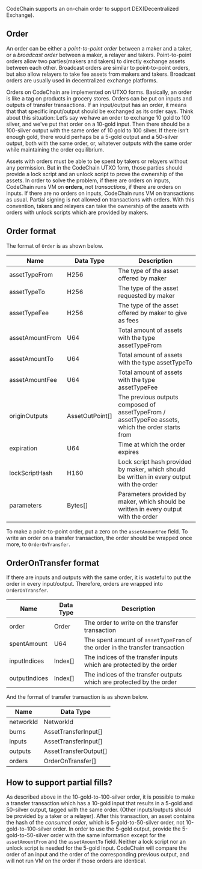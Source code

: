CodeChain supports an on-chain order to support DEX(Decentralized Exchange).

## Order

An order can be either a _point-to-point order_ between a maker and a taker, or a _broadcast order_ between a maker, a relayer and takers.
Point-to-point orders allow two parties(makers and takers) to directly exchange assets between each other.
Broadcast orders are similar to point-to-point orders, but also allow relayers to take fee assets from makers and takers. Broadcast orders are usually used in decentralized exchange platforms.

Orders on CodeChain are implemented on UTXO forms.
Basically, an order is like a tag on products in grocery stores. Orders can be put on inputs and outputs of transfer transactions. If an input/output has an order, it means that that specific input/output should be exchanged as its order says. Think about this situation: Let’s say we have an order to exchange 10 gold to 100 silver, and we've put that order on a 10-gold input. Then there should be a 100-silver output with the same order of 10 gold to 100 silver. If there isn’t enough gold, there would perhaps be a 5-gold output and a 50-silver output, both with the same order, or, whatever outputs with the same order while maintaining the order equilibrium.

Assets with orders must be able to be spent by takers or relayers without any permission. But in the CodeChain UTXO form, those parties should provide a lock script and an unlock script to prove the ownership of the assets.  In order to solve the problem, if there are orders on inputs, CodeChain runs VM on **orders**, not *transactions*, if there are orders on inputs. If there are no orders on inputs, CodeChain runs VM on transactions as usual. Partial signing is not allowed on transactions with orders. With this convention, takers and relayers can take the ownership of the assets with orders with unlock scripts which are provided by makers.


## Order format

The format of `Order` is as shown below.

|       Name      |    Data Type    |                                                Description                                                |
|-----------------|-----------------|-----------------------------------------------------------------------------------------------------------|
| assetTypeFrom   | H256            | The type of the asset offered by maker                                                                    |
| assetTypeTo     | H256            | The type of the asset requested by maker                                                                  |
| assetTypeFee    | H256            | The type of the asset offered by maker to give as fees                                                    |
| assetAmountFrom | U64             | Total amount of assets with the type assetTypeFrom                                                        |
| assetAmountTo   | U64             | Total amount of assets with the type assetTypeTo                                                          |
| assetAmountFee  | U64             | Total amount of assets with the type assetTypeFee                                                         |
| originOutputs   | AssetOutPoint[] | The previous outputs composed of assetTypeFrom / assetTypeFee assets, which the order starts from         |
| expiration      | U64             | Time at which the order expires                                                                           |
| lockScriptHash  | H160            | Lock script hash provided by maker, which should be written in every output with the order                |
| parameters      | Bytes[]         | Parameters provided by maker, which should be written in every output with the order                      |

To make a point-to-point order, put a zero on the `assetAmountFee` field.
To write an order on a transfer transaction, the order should be wrapped once more, to `OrderOnTransfer`.

## OrderOnTransfer format

If there are inputs and outputs with the same order, it is wasteful to put the order in every input/output. Therefore, orders are wrapped into `OrderOnTransfer`.

|       Name      |    Data Type    |                                                Description                                                |
|-----------------|-----------------|-----------------------------------------------------------------------------------------------------------|
| order           | Order           | The order to write on the transfer transaction                                                            |
| spentAmount     | U64             | The spent amount of `assetTypeFrom` of the order in the transfer transaction                              |
| inputIndices    | Index[]         | The indices of the transfer inputs which are protected by the order                                       |
| outputIndices   | Index[]         | The indices of the transfer outputs which are protected by the order                                      |

And the format of transfer transaction is as shown below.

|      Name     |       Data Type       |
|---------------|-----------------------|
| networkId     | NetworkId             |
| burns         | AssetTransferInput[]  |
| inputs        | AssetTransferInput[]  |
| outputs       | AssetTransferOutput[] |
| orders        | OrderOnTransfer[]     |

## How to support partial fills?

As described above in the 10-gold-to-100-silver order, it is possible to make a transfer transaction which has a 10-gold input that results in a 5-gold and 50-silver output, tagged with the same order. (Other inputs/outputs should be provided by a taker or a relayer). After this transaction, an asset contains the hash of the *consumed order*, which is 5-gold-to-50-silver order, not 10-gold-to-100-silver order. In order to use the 5-gold output, provide the 5-gold-to-50-silver order with the same information except for the `assetAmountFrom` and the `assetAmountTo` field. Neither a lock script nor an unlock script is needed for the 5-gold input. CodeChain will compare the order of an input and the order of the corresponding previous output, and will not run VM on the order if those orders are identical.
